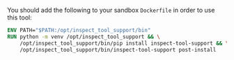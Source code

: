 You should add the following to your sandbox `Dockerfile` in order to use this tool:

``` dockerfile
ENV PATH="$PATH:/opt/inspect_tool_support/bin"
RUN python -m venv /opt/inspect_tool_support && \
    /opt/inspect_tool_support/bin/pip install inspect-tool-support && \
    /opt/inspect_tool_support/bin/inspect-tool-support post-install
```
